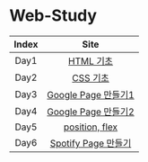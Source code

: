 # Web-Study
|Index|Site|
|:---:|:---:|
|Day1|[HTML 기초](https://html-css-day1-js.netlify.app/)|
|Day2|[CSS 기초](https://html-css-day2-js.netlify.app/)|
|Day3|[Google Page 만들기1](https://html-css-day3-js.netlify.app/)|
|Day4|[Google Page 만들기2](https://html-css-day4-js.netlify.app/)|
|Day5|[position, flex](https://html-css-day5-js.netlify.app/)|
|Day6|[Spotify Page 만들기](https://html-css-day6-js.netlify.app/)|
